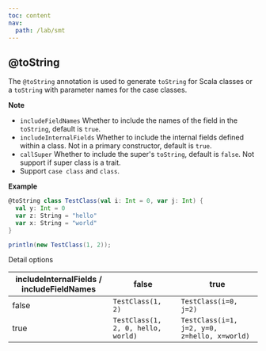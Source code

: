 ```yaml
---
toc: content
nav:
  path: /lab/smt
---
```


## @toString

The `@toString` annotation is used to generate `toString` for Scala classes or a `toString` with parameter names for the case classes.

**Note**

- `includeFieldNames` Whether to include the names of the field in the `toString`, default is `true`.
- `includeInternalFields` Whether to include the internal fields defined within a class. Not in a primary constructor, default is `true`.
- `callSuper` Whether to include the super's `toString`, default is `false`. Not support if super class is a trait.
- Support `case class` and `class`.

**Example**

```scala
@toString class TestClass(val i: Int = 0, var j: Int) {
  val y: Int = 0
  var z: String = "hello"
  var x: String = "world"
}

println(new TestClass(1, 2));
```

Detail options

| includeInternalFields / includeFieldNames | false                              | true                                         |
| ----------------------------------------- | ---------------------------------- | -------------------------------------------- |
| false                                     | `TestClass(1, 2)`                  | `TestClass(i=0, j=2)`                        |
| true                                      | `TestClass(1, 2, 0, hello, world)` | `TestClass(i=1, j=2, y=0, z=hello, x=world)` |
